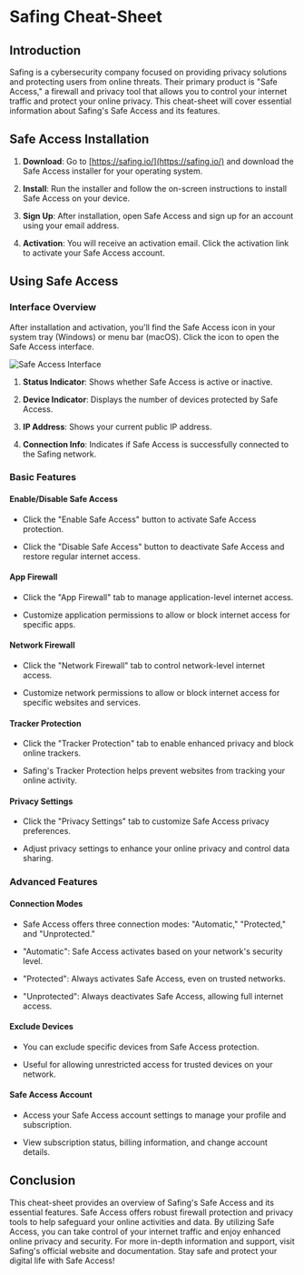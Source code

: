 # Safing Cheat-Sheet

## Introduction

Safing is a cybersecurity company focused on providing privacy solutions and protecting users from online threats. Their primary product is "Safe Access," a firewall and privacy tool that allows you to control your internet traffic and protect your online privacy. This cheat-sheet will cover essential information about Safing's Safe Access and its features.

## Safe Access Installation

1. **Download**: Go to [https://safing.io/](https://safing.io/) and download the Safe Access installer for your operating system.
    
2. **Install**: Run the installer and follow the on-screen instructions to install Safe Access on your device.
    
3. **Sign Up**: After installation, open Safe Access and sign up for an account using your email address.
    
4. **Activation**: You will receive an activation email. Click the activation link to activate your Safe Access account.
    

## Using Safe Access

### Interface Overview

After installation and activation, you'll find the Safe Access icon in your system tray (Windows) or menu bar (macOS). Click the icon to open the Safe Access interface.

![Safe Access Interface](https://safing.io/wp-content/uploads/2021/04/safing_interface.png)

1. **Status Indicator**: Shows whether Safe Access is active or inactive.
    
2. **Device Indicator**: Displays the number of devices protected by Safe Access.
    
3. **IP Address**: Shows your current public IP address.
    
4. **Connection Info**: Indicates if Safe Access is successfully connected to the Safing network.
    

### Basic Features

#### Enable/Disable Safe Access

- Click the "Enable Safe Access" button to activate Safe Access protection.
    
- Click the "Disable Safe Access" button to deactivate Safe Access and restore regular internet access.
    

#### App Firewall

- Click the "App Firewall" tab to manage application-level internet access.
    
- Customize application permissions to allow or block internet access for specific apps.
    

#### Network Firewall

- Click the "Network Firewall" tab to control network-level internet access.
    
- Customize network permissions to allow or block internet access for specific websites and services.
    

#### Tracker Protection

- Click the "Tracker Protection" tab to enable enhanced privacy and block online trackers.
    
- Safing's Tracker Protection helps prevent websites from tracking your online activity.
    

#### Privacy Settings

- Click the "Privacy Settings" tab to customize Safe Access privacy preferences.
    
- Adjust privacy settings to enhance your online privacy and control data sharing.
    

### Advanced Features

#### Connection Modes

- Safe Access offers three connection modes: "Automatic," "Protected," and "Unprotected."
    
- "Automatic": Safe Access activates based on your network's security level.
    
- "Protected": Always activates Safe Access, even on trusted networks.
    
- "Unprotected": Always deactivates Safe Access, allowing full internet access.
    

#### Exclude Devices

- You can exclude specific devices from Safe Access protection.
    
- Useful for allowing unrestricted access for trusted devices on your network.
    

#### Safe Access Account

- Access your Safe Access account settings to manage your profile and subscription.
    
- View subscription status, billing information, and change account details.
    

## Conclusion

This cheat-sheet provides an overview of Safing's Safe Access and its essential features. Safe Access offers robust firewall protection and privacy tools to help safeguard your online activities and data. By utilizing Safe Access, you can take control of your internet traffic and enjoy enhanced online privacy and security. For more in-depth information and support, visit Safing's official website and documentation. Stay safe and protect your digital life with Safe Access!